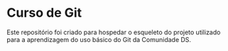 # Curso de Git
Este repositório foi criado para hospedar o esqueleto do projeto utilizado para a aprendizagem do uso básico do Git da Comunidade DS.
